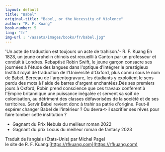 ```yaml
---
layout: default
title: "Babel"
original-title: "Babel, or the Necessity of Violence"
author: "R. F. Kuang"
book-number: 5
lang: "fr"
img-url : "/assets/images/books/fr/babel.jpg"
---
```

'Un acte de traduction est toujours un acte de trahison.'- R. F. Kuang
En 1828, un jeune orphelin chinois est recueilli à Canton par un professeur et conduit à Londres. Rebaptisé Robin Swift, le jeune garçon consacre ses journées à l'étude des langues dans l'optique d'intégrer le prestigieux Institut royal de traduction de l'Université d'Oxford, plus connu sous le nom de Babel. Berceau de l'argentogravure, les étudiants y exploitent le sens perdu des mots à l'aide de barres d'argent enchantées.Dès ses premiers jours à Oxford, Robin prend conscience que ces travaux confèrent à l'Empire britannique une puissance inégalée et servent sa soif de colonisation, au détriment des classes défavorisées de la société et de ses territoires. Servir Babel revient donc à trahir sa patrie d'origine. Peut-il espérer changer Babel de l'intérieur ? Ou devra-t-il sacrifier ses rêves pour faire tomber cette institution ?

- Gagnant du Prix Nebula du meilleur roman 2022
- Gagnant du prix Locus du meilleur roman de fantasy 2023
        
Traduit de l’anglais (États-Unis) par Michel Pagel<br>
le site de R. F. Kuang:[https://rfkuang.com](https://rfkuang.com)
